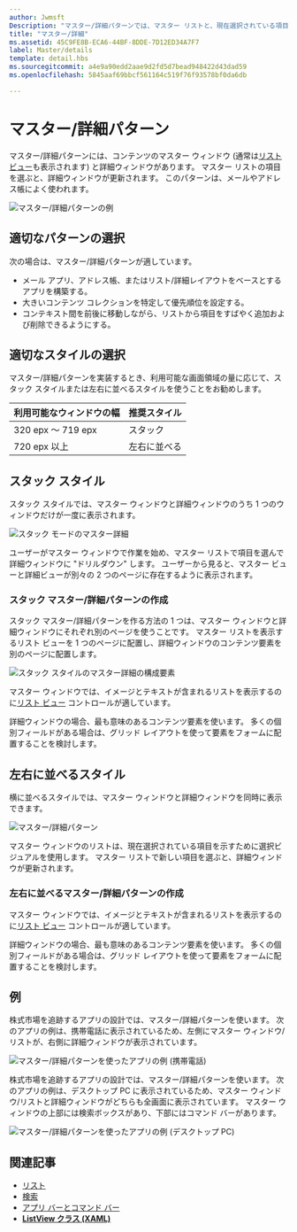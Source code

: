 ```yaml
---
author: Jwmsft
Description: "マスター/詳細パターンでは、マスター リストと、現在選択されている項目の詳細が表示されます。 このパターンは、メールや連絡先一覧/アドレス帳によく使用されます。"
title: "マスター/詳細"
ms.assetid: 45C9FE8B-ECA6-44BF-8DDE-7D12ED34A7F7
label: Master/details
template: detail.hbs
ms.sourcegitcommit: a4e9a90edd2aae9d2fd5d7bead948422d43dad59
ms.openlocfilehash: 5845aaf69bbcf561164c519f76f93578bf0da6db

---
```

# マスター/詳細パターン

マスター/詳細パターンには、コンテンツのマスター ウィンドウ (通常は[リスト ビュー](lists.md)も表示されます) と詳細ウィンドウがあります。 マスター リストの項目を選ぶと、詳細ウィンドウが更新されます。 このパターンは、メールやアドレス帳によく使われます。

![マスター/詳細パターンの例](images/HIGSecOne_MasterDetail.png)

## 適切なパターンの選択

次の場合は、マスター/詳細パターンが適しています。

-   メール アプリ、アドレス帳、またはリスト/詳細レイアウトをベースとするアプリを構築する。
-   大きいコンテンツ コレクションを特定して優先順位を設定する。
-   コンテキスト間を前後に移動しながら、リストから項目をすばやく追加および削除できるようにする。

## 適切なスタイルの選択

マスター/詳細パターンを実装するとき、利用可能な画面領域の量に応じて、スタック スタイルまたは左右に並べるスタイルを使うことをお勧めします。

| 利用可能なウィンドウの幅 | 推奨スタイル |
|------------------------|-------------------|
| 320 epx ～ 719 epx        | スタック           |
| 720 epx 以上       | 左右に並べる      |

 
## スタック スタイル

スタック スタイルでは、マスター ウィンドウと詳細ウィンドウのうち 1 つのウィンドウだけが一度に表示されます。

![スタック モードのマスター詳細](images/patterns-md-stacked.png)

ユーザーがマスター ウィンドウで作業を始め、マスター リストで項目を選んで詳細ウィンドウに "ドリルダウン" します。 ユーザーから見ると、マスター ビューと詳細ビューが別々の 2 つのページに存在するように表示されます。

### スタック マスター/詳細パターンの作成

スタック マスター/詳細パターンを作る方法の 1 つは、マスター ウィンドウと詳細ウィンドウにそれぞれ別のページを使うことです。 マスター リストを表示するリスト ビューを 1 つのページに配置し、詳細ウィンドウのコンテンツ要素を別のページに配置します。

![スタック スタイルのマスター詳細の構成要素](images/patterns-md-stacked-parts.png)

マスター ウィンドウでは、イメージとテキストが含まれるリストを表示するのに[リスト ビュー](lists.md) コントロールが適しています。

詳細ウィンドウの場合、最も意味のあるコンテンツ要素を使います。 多くの個別フィールドがある場合は、グリッド レイアウトを使って要素をフォームに配置することを検討します。

## 左右に並べるスタイル

横に並べるスタイルでは、マスター ウィンドウと詳細ウィンドウを同時に表示できます。

![マスター/詳細パターン](images/patterns-masterdetail-400x227.png)

マスター ウィンドウのリストは、現在選択されている項目を示すために選択ビジュアルを使用します。 マスター リストで新しい項目を選ぶと、詳細ウィンドウが更新されます。

### 左右に並べるマスター/詳細パターンの作成

マスター ウィンドウでは、イメージとテキストが含まれるリストを表示するのに[リスト ビュー](lists.md) コントロールが適しています。

詳細ウィンドウの場合、最も意味のあるコンテンツ要素を使います。 多くの個別フィールドがある場合は、グリッド レイアウトを使って要素をフォームに配置することを検討します。

## 例

株式市場を追跡するアプリの設計では、マスター/詳細パターンを使います。 次のアプリの例は、携帯電話に表示されているため、左側にマスター ウィンドウ/リストが、右側に詳細ウィンドウが表示されています。

![マスター/詳細パターンを使ったアプリの例 (携帯電話)](images/uap-finance-phone-masterdetails-600.png)

株式市場を追跡するアプリの設計では、マスター/詳細パターンを使います。 次のアプリの例は、デスクトップ PC に表示されているため、マスター ウィンドウ/リストと詳細ウィンドウがどちらも全画面に表示されています。 マスター ウィンドウの上部には検索ボックスがあり、下部にはコマンド バーがあります。

![マスター/詳細パターンを使ったアプリの例 (デスクトップ PC)](images/uap-finance-desktop700.png)



## 関連記事

- [リスト](lists.md)
- [検索](search.md)
- [アプリ バーとコマンド バー](app-bars.md)
- [**ListView クラス (XAML)**](https://msdn.microsoft.com/library/windows/apps/br242878)



<!--HONumber=Jun16_HO4-->


